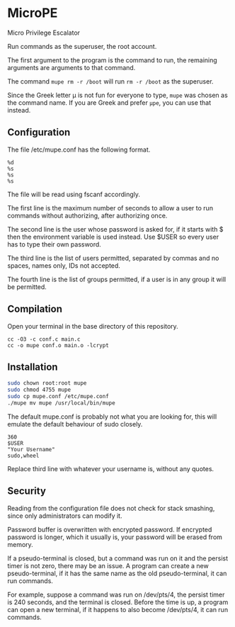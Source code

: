 # MicroPE
Micro Privilege Escalator

Run commands as the superuser, the root account.

The first argument to the program is the command to run, the remaining arguments are arguments to that command.

The command `mupe rm -r /boot` will run `rm -r /boot` as the superuser.

Since the Greek letter μ is not fun for everyone to type, `mupe` was chosen as the command name.
If you are Greek and prefer `μpe`, you can use that instead.
## Configuration
The file /etc/mupe.conf has the following format.
```
%d
%s
%s
%s
```
The file will be read using fscanf accordingly.

The first line is the maximum number of seconds to allow a user to run commands without authorizing, after authorizing once.

The second line is the user whose password is asked for, if it starts with $ then the environment variable is used instead.
Use $USER so every user has to type their own password.

The third line is the list of users permitted, separated by commas and no spaces, names only, IDs not accepted.

The fourth line is the list of groups permitted, if a user is in any group it will be permitted.
## Compilation
Open your terminal in the base directory of this repository.
```
cc -O3 -c conf.c main.c
cc -o mupe conf.o main.o -lcrypt
```
## Installation
```sh
sudo chown root:root mupe
sudo chmod 4755 mupe
sudo cp mupe.conf /etc/mupe.conf
./mupe mv mupe /usr/local/bin/mupe
```
The default mupe.conf is probably not what you are looking for, this will emulate the default behaviour of sudo closely.
```
360
$USER
"Your Username"
sudo,wheel
```
Replace third line with whatever your username is, without any quotes.
## Security
Reading from the configuration file does not check for stack smashing, since only administrators can modify it.

Password buffer is overwritten with encrypted password.
If encrypted password is longer, which it usually is, your password will be erased from memory.

If a pseudo-terminal is closed, but a command was run on it and the persist timer is not zero, there may be an issue.
A program can create a new pseudo-terminal, if it has the same name as the old pseudo-terminal, it can run commands.

For example, suppose a command was run on /dev/pts/4, the persist timer is 240 seconds, and the terminal is closed.
Before the time is up, a program can open a new terminal, if it happens to also become /dev/pts/4, it can run commands.
